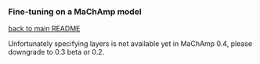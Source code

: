 ### Fine-tuning on a MaChAmp model

[back to main README](../README.md)

Unfortunately specifying layers is not available yet in MaChAmp 0.4, please downgrade to 0.3 beta or 0.2.

